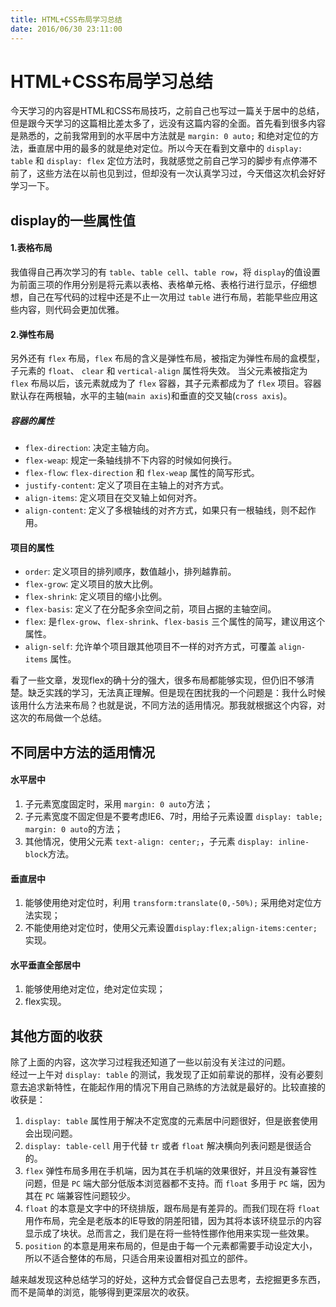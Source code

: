```yaml
---
title: HTML+CSS布局学习总结
date: 2016/06/30 23:11:00
---
```

# HTML+CSS布局学习总结

今天学习的内容是HTML和CSS布局技巧，之前自己也写过一篇关于居中的总结，但是跟今天学习的这篇相比差太多了，远没有这篇内容的全面。首先看到很多内容是熟悉的，之前我常用到的水平居中方法就是 `margin: 0 auto;` 和绝对定位的方法，垂直居中用的最多的就是绝对定位。所以今天在看到文章中的 `display: table` 和 `display: flex` 定位方法时，我就感觉之前自己学习的脚步有点停滞不前了，这些方法在以前也见到过，但却没有一次认真学习过，今天借这次机会好好学习一下。

## display的一些属性值

#### 1.表格布局

我值得自己再次学习的有 `table`、`table cell`、`table row`，将 `display`的值设置为前面三项的作用分别是将元素以表格、表格单元格、表格行进行显示，仔细想想，自己在写代码的过程中还是不止一次用过 `table` 进行布局，若能早些应用这些内容，则代码会更加优雅。  

#### 2.弹性布局

另外还有 `flex` 布局，`flex` 布局的含义是弹性布局，被指定为弹性布局的盒模型，子元素的 `float`、 `clear` 和 `vertical-align` 属性将失效。 当父元素被指定为 `flex` 布局以后，该元素就成为了 `flex` 容器，其子元素都成为了 `flex` 项目。容器默认存在两根轴，水平的主轴(`main axis`)和垂直的交叉轴(`cross axis`)。
   
##### 容器的属性   
  
- `flex-direction`: 决定主轴方向。
- `flex-weap`: 规定一条轴线排不下内容的时候如何换行。
- `flex-flow`:  `flex-direction` 和 `flex-weap` 属性的简写形式。
- `justify-content`: 定义了项目在主轴上的对齐方式。
- `align-items`: 定义项目在交叉轴上如何对齐。
- `align-content`: 定义了多根轴线的对齐方式，如果只有一根轴线，则不起作用。

#### 项目的属性  

- `order`: 定义项目的排列顺序，数值越小，排列越靠前。
- `flex-grow`: 定义项目的放大比例。
- `flex-shrink`: 定义项目的缩小比例。
- `flex-basis`: 定义了在分配多余空间之前，项目占据的主轴空间。
- `flex`: 是`flex-grow`、`flex-shrink`、`flex-basis` 三个属性的简写，建议用这个属性。
- `align-self`: 允许单个项目跟其他项目不一样的对齐方式，可覆盖 `align-items` 属性。
   
看了一些文章，发现flex的确十分的强大，很多布局都能够实现，但仍旧不够清楚。缺乏实践的学习，无法真正理解。但是现在困扰我的一个问题是：我什么时候该用什么方法来布局？也就是说，不同方法的适用情况。那我就根据这个内容，对这次的布局做一个总结。
  
## 不同居中方法的适用情况

#### 水平居中

1. 子元素宽度固定时，采用 `margin: 0 auto`方法；
2. 子元素宽度不固定但是不要考虑IE6、7时，用给子元素设置 `display: table; margin: 0 auto`的方法；
3. 其他情况，使用父元素 `text-align: center;`，子元素 `display: inline-block`方法。
   
#### 垂直居中

1. 能够使用绝对定位时，利用 `transform:translate(0,-50%);` 采用绝对定位方法实现；
2. 不能使用绝对定位时，使用父元素设置`display:flex;align-items:center;` 实现。
   
#### 水平垂直全部居中

1. 能够使用绝对定位，绝对定位实现；
2. flex实现。

## 其他方面的收获
   
除了上面的内容，这次学习过程我还知道了一些以前没有关注过的问题。  
经过一上午对 `display: table` 的测试，我发现了正如前辈说的那样，没有必要刻意去追求新特性，在能起作用的情况下用自己熟练的方法就是最好的。比较直接的收获是：  
1. `display: table` 属性用于解决不定宽度的元素居中问题很好，但是嵌套使用会出现问题。   
2. `display: table-cell` 用于代替 `tr` 或者 `float` 解决横向列表问题是很适合的。   
3. `flex` 弹性布局多用在手机端，因为其在手机端的效果很好，并且没有兼容性问题，但是 `PC` 端大部分低版本浏览器都不支持。而 `float` 多用于 `PC` 端，因为其在 `PC` 端兼容性问题较少。  
4. `float` 的本意是文字中的环绕排版，跟布局是有差异的。而我们现在将 `float` 用作布局，完全是老版本的IE导致的阴差阳错，因为其将本该环绕显示的内容显示成了块状。总而言之，我们是在将一些特性挪作他用来实现一些效果。   
5. `position` 的本意是用来布局的，但是由于每一个元素都需要手动设定大小，所以不适合整体的布局，只适合用来设置相对孤立的部件。

越来越发现这种总结学习的好处，这种方式会督促自己去思考，去挖掘更多东西，而不是简单的浏览，能够得到更深层次的收获。